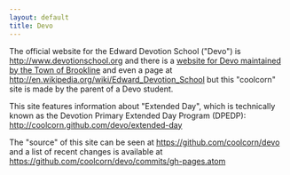 ```yaml
---
layout: default
title: Devo
---
```

The official website for the Edward Devotion School ("Devo") is http://www.devotionschool.org and there is a [website for Devo maintained by the Town of Brookline][town-site] and even a page at http://en.wikipedia.org/wiki/Edward_Devotion_School but this "coolcorn" site is made by the parent of a Devo student.

This site features information about "Extended Day", which is technically known as the Devotion Primary Extended Day Program (DPEDP): http://coolcorn.github.com/devo/extended-day

The "source" of this site can be seen at https://github.com/coolcorn/devo and a list of recent changes is available at https://github.com/coolcorn/devo/commits/gh-pages.atom

[town-site]: http://www.brookline.k12.ma.us/index.php?option=com_content&view=article&id=113&Itemid=155
